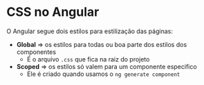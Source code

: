 # CSS no Angular

O Angular segue dois estilos para estilização das páginas:
- **Global** => os estilos para todas ou boa parte dos estilos dos componentes 
  - É o arquivo `.css` que fica na raiz do projeto 
- **Scoped** => os estilos só valem para um componente especifico
  - Ele é criado quando usamos o `ng generate component`
